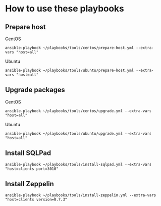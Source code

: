 # How to use these playbooks
## Prepare host
CentOS
```
ansible-playbook ~/playbooks/tools/centos/prepare-host.yml --extra-vars "host=all"
```
Ubuntu
```
ansible-playbook ~/playbooks/tools/ubuntu/prepare-host.yml --extra-vars "host=all"
```

## Upgrade packages
CentOS
```
ansible-playbook ~/playbooks/tools/centos/upgrade.yml --extra-vars "host=all"
```
Ubuntu
```
ansible-playbook ~/playbooks/tools/ubuntu/upgrade.yml --extra-vars "host=all"
```
## Install SQLPad
```
ansible-playbook ~/playbooks/tools/install-sqlpad.yml --extra-vars "host=clients port=3010"
```
## Install Zeppelin
```
ansible-playbook ~/playbooks/tools/install-zeppelin.yml --extra-vars "host=clients version=0.7.3"
```

